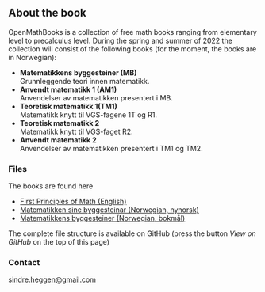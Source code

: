 ## About the book

OpenMathBooks is a collection of free math books ranging from elementary level to precalculus level. During the spring and summer of 2022 the collection will consist of the following books (for the moment, the books are in Norwegian):
- **Matematikkens byggesteiner (MB)**<br/>
  Grunnleggende teori innen matematikk.
- **Anvendt matematikk 1 (AM1)** <br/>
  Anvendelser av matematikken presentert i MB.
- **Teoretisk matematikk 1(TM1)** <br/>
  Matematikk knytt til VGS-fagene 1T og R1.
- **Teoretisk matematikk 2** <br/>
  Matematikk knytt til VGS-faget R2.
- **Anvendt matematikk 2** <br/>
  Anvendelser av matematikken presentert i TM1 og TM2.
  
### Files

The books are found here

- [First Principles of Math (English)](https://github.com/sindrsh/FirstPrinciplesOfMath/blob/master/FP_eng.pdf)
- [Matematikken sine byggesteinar (Norwegian, nynorsk)](https://github.com/sindrsh/FirstPrinciplesOfMath/blob/master/MB.pdf)
- [Matematikkens byggesteiner (Norwegian, bokmål)](https://github.com/sindrsh/FirstPrinciplesOfMath/blob/master/MB_bm.pdf) 


The complete file structure is available on GitHub (press the button _View on GitHub_ on the top of this page)


### Contact
sindre.heggen@gmail.com
